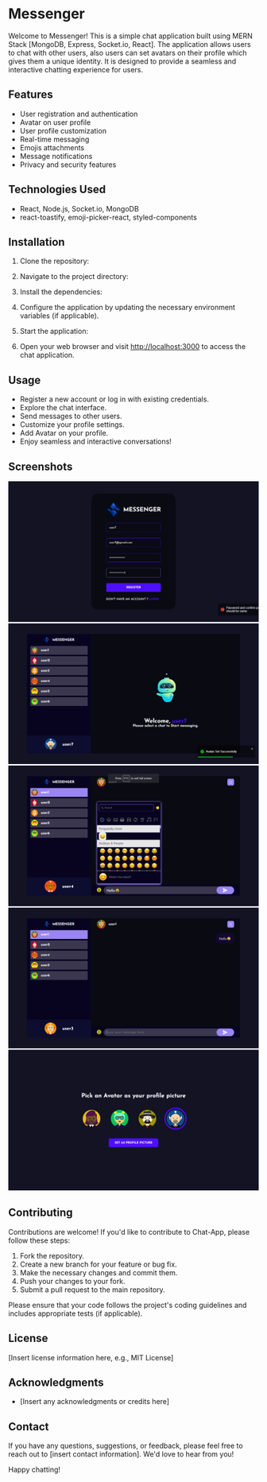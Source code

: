 # Messenger

Welcome to Messenger! This is a simple chat application built using MERN Stack [MongoDB, Express, Socket.io, React]. The application allows users to chat with other users, also users can set avatars on their profile which gives them a unique identity. It is designed to provide a seamless and interactive chatting experience for users.

## Features

- User registration and authentication
- Avatar on user profile
- User profile customization
- Real-time messaging
- Emojis attachments
- Message notifications
- Privacy and security features

## Technologies Used

- React, Node.js, Socket.io, MongoDB
- react-toastify, emoji-picker-react, styled-components

## Installation

1. Clone the repository:

2. Navigate to the project directory:

3. Install the dependencies:

4. Configure the application by updating the necessary environment variables (if applicable).

5. Start the application:

6. Open your web browser and visit [http://localhost:3000](http://localhost:3000) to access the chat application.

## Usage

- Register a new account or log in with existing credentials.
- Explore the chat interface.
- Send messages to other users.
- Customize your profile settings.
- Add Avatar on your profile.
- Enjoy seamless and interactive conversations!

## Screenshots

![Screenshot](./screenshots/ss5.png)
![Screenshot](./screenshots/ss3.png)
![Screenshot](./screenshots/ss1.png)
![Screenshot](./screenshots/ss2.png)
![Screenshot](./screenshots/ss4.png)

## Contributing

Contributions are welcome! If you'd like to contribute to Chat-App, please follow these steps:

1. Fork the repository.
2. Create a new branch for your feature or bug fix.
3. Make the necessary changes and commit them.
4. Push your changes to your fork.
5. Submit a pull request to the main repository.

Please ensure that your code follows the project's coding guidelines and includes appropriate tests (if applicable).

## License

[Insert license information here, e.g., MIT License]

## Acknowledgments

- [Insert any acknowledgments or credits here]

## Contact

If you have any questions, suggestions, or feedback, please feel free to reach out to [insert contact information]. We'd love to hear from you!

Happy chatting!
